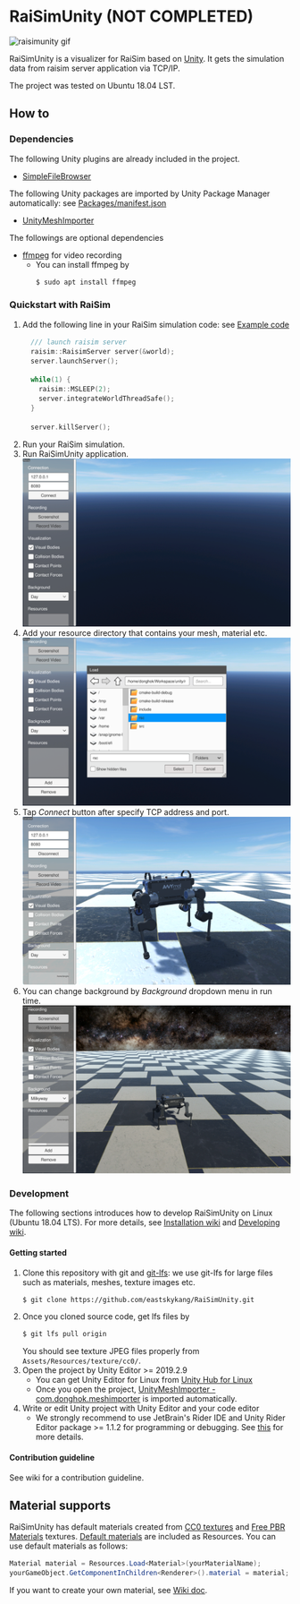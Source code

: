 # RaiSimUnity (NOT COMPLETED) 

![raisimunity gif](Images/raisimunity.gif)
 
RaiSimUnity is a visualizer for RaiSim based on [Unity](https://unity.com/). It gets the simulation data from raisim server application via TCP/IP.

The project was tested on Ubuntu 18.04 LST.

## How to 

### Dependencies

The following Unity plugins are already included in the project.                
- [SimpleFileBrowser](https://assetstore.unity.com/packages/tools/gui/runtime-file-browser-113006)

The following Unity packages are imported by Unity Package Manager automatically: see [Packages/manifest.json](Packages/manifest.json) 
- [UnityMeshImporter](https://github.com/eastskykang/UnityMeshImporter)

The followings are optional dependencies
- [ffmpeg](https://www.ffmpeg.org/) for video recording
    - You can install ffmpeg by 
        ```sh
        $ sudo apt install ffmpeg
        ``` 

### Quickstart with RaiSim

1. Add the following line in your RaiSim simulation code: see [Example code](https://github.com/leggedrobotics/raisimUnity/tree/master/Examples/src)
    ```cpp
      /// launch raisim server
      raisim::RaisimServer server(&world);
      server.launchServer();
    
      while(1) {
        raisim::MSLEEP(2);
        server.integrateWorldThreadSafe();
      }
    
      server.killServer();
    ```
2. Run your RaiSim simulation. 
3. Run RaiSimUnity application.
![](Images/step1.png)
4. Add your resource directory that contains your mesh, material etc.
![](Images/step2.png)
5. Tap *Connect* button after specify TCP address and port.
![](Images/step3.png)
6. You can change background by *Background* dropdown menu in run time.
![](Images/step4.png)

### Development

The following sections introduces how to develop RaiSimUnity on Linux (Ubuntu 18.04 LTS). For more details, see [Installation wiki](https://github.com/leggedrobotics/RaiSimUnity/wiki/installation) and [Developing wiki](https://github.com/leggedrobotics/RaiSimUnity/wiki/developing).

#### Getting started

1. Clone this repository with git and [git-lfs](https://git-lfs.github.com/): we use git-lfs for large files such as materials, meshes, texture images etc.
    ```sh
    $ git clone https://github.com/eastskykang/RaiSimUnity.git
    ```
2. Once you cloned source code, get lfs files by 
    ```sh
    $ git lfs pull origin
    ```
    You should see texture JPEG files properly from ```Assets/Resources/texture/cc0/```. 
3. Open the project by Unity Editor >= 2019.2.9
    - You can get Unity Editor for Linux from [Unity Hub for Linux](https://forum.unity.com/threads/unity-hub-v2-0-0-release.677485/?_ga=2.133515342.19804957.1574080929-125858921.1570536365)
    - Once you open the project, [UnityMeshImporter - com.donghok.meshimporter](https://github.com/eastskykang/UnityMeshImporter) is imported automatically.  
4. Write or edit Unity project with Unity Editor and your code editor 
    - We strongly recommend to use JetBrain's Rider IDE and Unity Rider Editor package >= 1.1.2 for programming or debugging. See [this](https://github.com/leggedrobotics/RaiSimUnity/wiki/developing#rider-ide-optional) for more details.

#### Contribution guideline

See wiki for a contribution guideline.

## Material supports

RaiSimUnity has default materials created from [CC0 textures](https://cc0textures.com/) and [Free PBR Materials](https://freepbr.com/) textures.
[Default materials](Assets/Resources/materials/Resources) are included as Resources. You can use default materials as follows: 

```cs
Material material = Resources.Load<Material>(yourMaterialName);
yourGameObject.GetComponentInChildren<Renderer>().material = material;
```

If you want to create your own material, see [Wiki doc](https://github.com/leggedrobotics/RaiSimUnity/wiki/creating-unity-materials).
